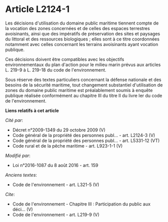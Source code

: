 # Article L2124-1

Les décisions d'utilisation du domaine public maritime tiennent compte de la vocation des zones concernées et de celles des
espaces terrestres avoisinants, ainsi que des impératifs de préservation des sites et paysages du littoral et des ressources
biologiques ; elles sont à ce titre coordonnées notamment avec celles concernant les terrains avoisinants ayant vocation
publique. 

Ces décisions doivent être compatibles avec les objectifs environnementaux du plan d'action pour le milieu marin prévus aux
articles L. 219-9 à L. 219-18 du code de l'environnement. 

Sous réserve des textes particuliers concernant la défense nationale et des besoins de la sécurité maritime, tout changement
substantiel d'utilisation de zones du domaine public maritime est préalablement soumis à enquête publique réalisée
conformément au chapitre III du titre II du livre Ier du code de l'environnement.

**Liens relatifs à cet article**

_Cité par_:

  - Décret n°2009-1349 du 29 octobre 2009 (V)
  - Code général de la propriété des personnes publ... - art. L2124-3 (V)
  - Code général de la propriété des personnes publ... - art. L5331-12 (VT)
  - Code rural et de la pêche maritime - art. L923-1-1 (V)

_Modifié par_:

  - Loi n°2016-1087 du 8 août 2016 - art. 159

_Anciens textes_:

  - Code de l'environnement - art. L321-5 (V)

_Cite_:

  - Code de l'environnement -  Chapitre III : Participation du public aux déci... (V)
  - Code de l'environnement - art. L219-9 (V)
